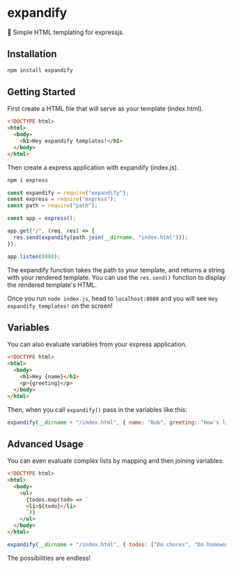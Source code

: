 # expandify

🚀 Simple HTML templating for expressjs.

## Installation

```sh
npm install expandify
```

## Getting Started

First create a HTML file that will serve as your template (index.html).

```html
<!DOCTYPE html>
<html>
  <body>
    <h1>Hey expandify templates!</h1>
  </body>
</html>
```

Then create a express application with expandify (index.js).

```sh
npm i express
```

```js
const expandify = require("expandify");
const express = require("express");
const path = require("path");

const app = express();

app.get("/", (req, res) => {
  res.send(expandify(path.join(__dirname, "index.html")));
});

app.listen(8080);
```

The expandify function takes the path to your template, and returns a string with your rendered template. You can use the ```res.send()``` function to display the rendered template's HTML.

Once you run ```node index.js```, head to `localhost:8080` and you will see `Hey expandify templates!` on the screen!

## Variables

You can also evaluate variables from your express application.

```html
<!DOCTYPE html>
<html>
  <body>
    <h1>Hey {name}</h1>
    <p>{greeting}</p>
  </body>
</html>
```

Then, when you call `expandify()` pass in the variables like this:

```js
expandify(__dirname + "/index.html", { name: "Bob", greeting: "How's life!" });
```

## Advanced Usage

You can even evaluate complex lists by mapping and then joining variables:

```html
<!DOCTYPE html>
<html>
  <body>
    <ul>
      {todos.map(todo => `
      <li>${todo}</li>
      `)}
    </ul>
  </body>
</html>
```

```js
expandify(__dirname + "/index.html", { todos: ["Do chores", "Do homework"] });
```

The possibilities are endless!
